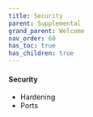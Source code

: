 ```yaml
---
title: Security
parent: Supplemental
grand_parent: Welcome
nav_order: 60
has_toc: true
has_children: true
---
```


#### Security
 * Hardening
 * Ports
